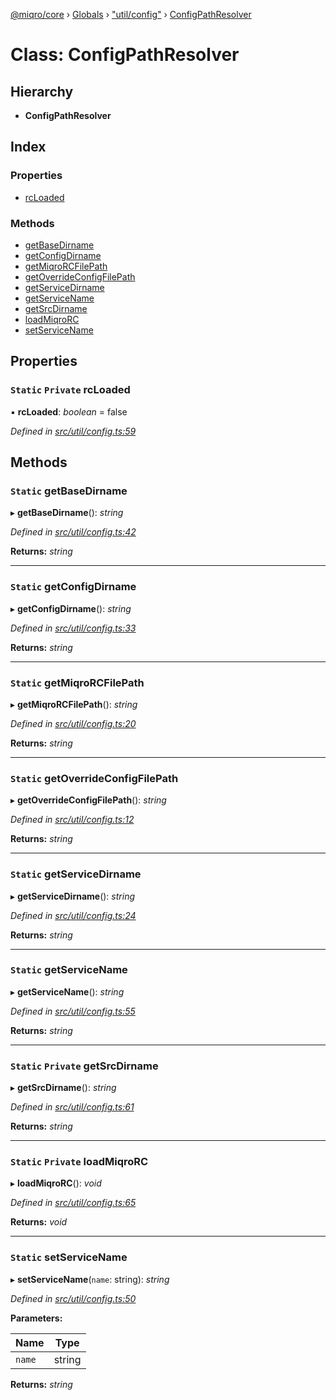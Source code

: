 [@miqro/core](../README.md) › [Globals](../globals.md) › ["util/config"](../modules/_util_config_.md) › [ConfigPathResolver](_util_config_.configpathresolver.md)

# Class: ConfigPathResolver

## Hierarchy

* **ConfigPathResolver**

## Index

### Properties

* [rcLoaded](_util_config_.configpathresolver.md#static-private-rcloaded)

### Methods

* [getBaseDirname](_util_config_.configpathresolver.md#static-getbasedirname)
* [getConfigDirname](_util_config_.configpathresolver.md#static-getconfigdirname)
* [getMiqroRCFilePath](_util_config_.configpathresolver.md#static-getmiqrorcfilepath)
* [getOverrideConfigFilePath](_util_config_.configpathresolver.md#static-getoverrideconfigfilepath)
* [getServiceDirname](_util_config_.configpathresolver.md#static-getservicedirname)
* [getServiceName](_util_config_.configpathresolver.md#static-getservicename)
* [getSrcDirname](_util_config_.configpathresolver.md#static-private-getsrcdirname)
* [loadMiqroRC](_util_config_.configpathresolver.md#static-private-loadmiqrorc)
* [setServiceName](_util_config_.configpathresolver.md#static-setservicename)

## Properties

### `Static` `Private` rcLoaded

▪ **rcLoaded**: *boolean* = false

*Defined in [src/util/config.ts:59](https://github.com/claukers/miqro-core/blob/4ce290b/src/util/config.ts#L59)*

## Methods

### `Static` getBaseDirname

▸ **getBaseDirname**(): *string*

*Defined in [src/util/config.ts:42](https://github.com/claukers/miqro-core/blob/4ce290b/src/util/config.ts#L42)*

**Returns:** *string*

___

### `Static` getConfigDirname

▸ **getConfigDirname**(): *string*

*Defined in [src/util/config.ts:33](https://github.com/claukers/miqro-core/blob/4ce290b/src/util/config.ts#L33)*

**Returns:** *string*

___

### `Static` getMiqroRCFilePath

▸ **getMiqroRCFilePath**(): *string*

*Defined in [src/util/config.ts:20](https://github.com/claukers/miqro-core/blob/4ce290b/src/util/config.ts#L20)*

**Returns:** *string*

___

### `Static` getOverrideConfigFilePath

▸ **getOverrideConfigFilePath**(): *string*

*Defined in [src/util/config.ts:12](https://github.com/claukers/miqro-core/blob/4ce290b/src/util/config.ts#L12)*

**Returns:** *string*

___

### `Static` getServiceDirname

▸ **getServiceDirname**(): *string*

*Defined in [src/util/config.ts:24](https://github.com/claukers/miqro-core/blob/4ce290b/src/util/config.ts#L24)*

**Returns:** *string*

___

### `Static` getServiceName

▸ **getServiceName**(): *string*

*Defined in [src/util/config.ts:55](https://github.com/claukers/miqro-core/blob/4ce290b/src/util/config.ts#L55)*

**Returns:** *string*

___

### `Static` `Private` getSrcDirname

▸ **getSrcDirname**(): *string*

*Defined in [src/util/config.ts:61](https://github.com/claukers/miqro-core/blob/4ce290b/src/util/config.ts#L61)*

**Returns:** *string*

___

### `Static` `Private` loadMiqroRC

▸ **loadMiqroRC**(): *void*

*Defined in [src/util/config.ts:65](https://github.com/claukers/miqro-core/blob/4ce290b/src/util/config.ts#L65)*

**Returns:** *void*

___

### `Static` setServiceName

▸ **setServiceName**(`name`: string): *string*

*Defined in [src/util/config.ts:50](https://github.com/claukers/miqro-core/blob/4ce290b/src/util/config.ts#L50)*

**Parameters:**

Name | Type |
------ | ------ |
`name` | string |

**Returns:** *string*
